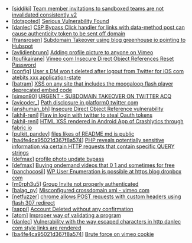 * [[siddiki](https://hackerone.com/siddiki)] [Team member invitations to sandboxed teams are not invalidated consistently v2 ](https://hackerone.com/reports/48422)
* [[dotspoted](https://hackerone.com/dotspoted)] [Serious Vulnerability Found](https://hackerone.com/reports/43997)
* [[danlec](https://hackerone.com/danlec)] [CSP Bypass Click handler for links with data-method post can cause authenticity token to be sent off domain](https://hackerone.com/reports/47472)
* [[fransrosen](https://hackerone.com/fransrosen)] [Subdomain Takeover using blog greenhouse io pointing to Hubspot](https://hackerone.com/reports/38007)
* [[avlidienbrunn](https://hackerone.com/avlidienbrunn)] [Adding profile picture to anyone on Vimeo](https://hackerone.com/reports/43617)
* [[toufikairane](https://hackerone.com/toufikairane)] [Vimeo com Insecure Direct Object References Reset Password](https://hackerone.com/reports/42587)
* [[config](https://hackerone.com/config)] [User s DM won t deleted after logout from Twitter for iOS com atebits xxx application-state ](https://hackerone.com/reports/23913)
* [[batram](https://hackerone.com/batram)] [XSS on any site that includes the moogaloop flash player  deprecated embed code ](https://hackerone.com/reports/44512)
* [[simon90](https://hackerone.com/simon90)] [URGENT - SUBDOMAIN TAKEOVER ON TWITTER ACQ ](https://hackerone.com/reports/44578)
* [[avicoder_](https://hackerone.com/avicoder_)] [Path disclosure in platform0 twitter com](https://hackerone.com/reports/44371)
* [[anshuman_bh](https://hackerone.com/anshuman_bh)] [Insecure Direct Object Reference vulnerability](https://hackerone.com/reports/46397)
* [[akhil-reni](https://hackerone.com/akhil-reni)] [Flaw in login with twitter to steal Oauth tokens](https://hackerone.com/reports/44492)
* [[akhil-reni](https://hackerone.com/akhil-reni)] [HTML XSS rendered in Android App of Crashlytics through fabric io](https://hackerone.com/reports/41856)
* [[pulkit_pandey](https://hackerone.com/pulkit_pandey)] [files likes of README md is public](https://hackerone.com/reports/31255)
* [[ba4fe4ca95021d367f8a574](https://hackerone.com/ba4fe4ca95021d367f8a574)] [PHP reveals potentially sensitive information via certain HTTP requests that contain specific QUERY strings ](https://hackerone.com/reports/30787)
* [[defmax](https://hackerone.com/defmax)] [profile photo update bypass ](https://hackerone.com/reports/43758)
* [[defmax](https://hackerone.com/defmax)] [Buying ondemand videos that 0 1 and sometimes for free ](https://hackerone.com/reports/43602)
* [[panchocosil](https://hackerone.com/panchocosil)] [WP User Enumeration is possible at https  blog dropbox com](https://hackerone.com/reports/43269)
* [[m0rph3u5](https://hackerone.com/m0rph3u5)] [Group Invite not properly authenticated](https://hackerone.com/reports/46379)
* [[balag_py](https://hackerone.com/balag_py)] [Misconfigured crossdomain xml - vimeo com](https://hackerone.com/reports/43070)
* [[netfuzzer](https://hackerone.com/netfuzzer)] [chrome allows POST requests with custom headers using flash  307 redirect](https://hackerone.com/reports/42240)
* [[sappi](https://hackerone.com/sappi)] [Account Deleted without any confirmation](https://hackerone.com/reports/42403)
* [[atom](https://hackerone.com/atom)] [Improper way of validating a program](https://hackerone.com/reports/44888)
* [[danlec](https://hackerone.com/danlec)] [Vulnerability with the way  escaped characters in http  danlec com style links are rendered](https://hackerone.com/reports/46072)
* [[ba4fe4ca95021d367f8a574](https://hackerone.com/ba4fe4ca95021d367f8a574)] [Brute force on vimeo cookie](https://hackerone.com/reports/46109)
